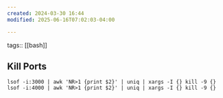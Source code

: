 ```yaml
---
created: 2024-03-30 16:44
modified: 2025-06-16T07:02:03-04:00

---
```

tags:: [[bash]]
## Kill Ports


```
lsof -i:3000 | awk 'NR>1 {print $2}' | uniq | xargs -I {} kill -9 {}
lsof -i:4000 | awk 'NR>1 {print $2}' | uniq | xargs -I {} kill -9 {}
```
